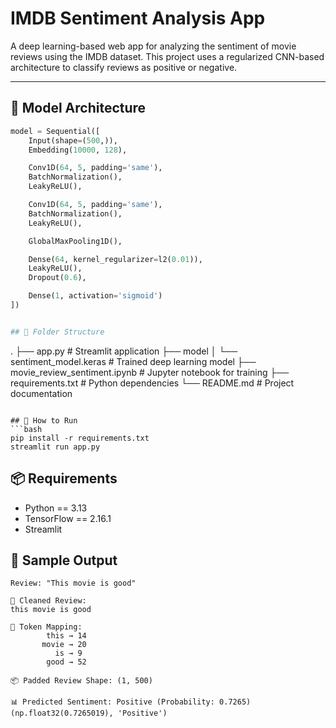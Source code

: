 # IMDB Sentiment Analysis App

A deep learning-based web app for analyzing the sentiment of movie reviews using the IMDB dataset. This project uses a regularized CNN-based architecture to classify reviews as positive or negative.

---

## 🧠 Model Architecture

```python
model = Sequential([
    Input(shape=(500,)),
    Embedding(10000, 128),

    Conv1D(64, 5, padding='same'),
    BatchNormalization(),
    LeakyReLU(),

    Conv1D(64, 5, padding='same'),
    BatchNormalization(),
    LeakyReLU(),

    GlobalMaxPooling1D(),

    Dense(64, kernel_regularizer=l2(0.01)),
    LeakyReLU(),
    Dropout(0.6),

    Dense(1, activation='sigmoid')
])


## 📁 Folder Structure
```
.
├── app.py                    # Streamlit application
├── model
│   └── sentiment_model.keras  # Trained deep learning model
├── movie_review_sentiment.ipynb  # Jupyter notebook for training
├── requirements.txt          # Python dependencies
└── README.md                 # Project documentation

```

## 🚀 How to Run
```bash
pip install -r requirements.txt
streamlit run app.py
```

## 📦 Requirements
- Python == 3.13
- TensorFlow == 2.16.1
- Streamlit

## 📝 Sample Output
```
Review: "This movie is good"

🧼 Cleaned Review:
this movie is good

🔎 Token Mapping:
        this → 14
       movie → 20
          is → 9
        good → 52

📦 Padded Review Shape: (1, 500)

📊 Predicted Sentiment: Positive (Probability: 0.7265)
(np.float32(0.7265019), 'Positive')

```